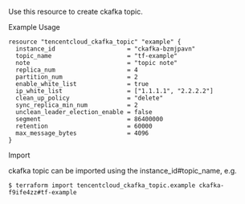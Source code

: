 Use this resource to create ckafka topic.

Example Usage

```hcl
resource "tencentcloud_ckafka_topic" "example" {
  instance_id                    = "ckafka-bzmjpavn"
  topic_name                     = "tf-example"
  note                           = "topic note"
  replica_num                    = 4
  partition_num                  = 2
  enable_white_list              = true
  ip_white_list                  = ["1.1.1.1", "2.2.2.2"]
  clean_up_policy                = "delete"
  sync_replica_min_num           = 2
  unclean_leader_election_enable = false
  segment                        = 86400000
  retention                      = 60000
  max_message_bytes              = 4096
}
```

Import

ckafka topic can be imported using the instance_id#topic_name, e.g.

```
$ terraform import tencentcloud_ckafka_topic.example ckafka-f9ife4zz#tf-example
```